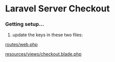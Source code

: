 # Laravel Server Checkout


### Getting setup...

1. update the keys in these two files:

[routes/web.php](routes/web.php)

[resources/views/checkout.blade.php](resources/views/checkout.blade.php)
